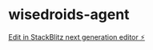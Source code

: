 # wisedroids-agent

[Edit in StackBlitz next generation editor ⚡️](https://stackblitz.com/~/github.com/sauravdev/wisedroids-agent)